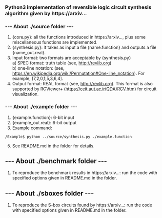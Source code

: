 ### Python3 implementation of reversible logic circuit synthesis algorithm given by https://arxiv...


### --- About ./source folder ---
1. {core.py}: all the functions introduced in https://arxiv..., plus some miscellaneous functions are implemented.
2. {synthesis.py}: It takes as input a file {name.function} and outputs a file {name_out.real}.
3. Input format: two formats are acceptable by {synthesis.py}\
	a) SPEC format: truth table (see, http://revlib.org) \
	b) one-line notation: (see, https://en.wikipedia.org/wiki/Permutation#One-line_notation). For example, [7,2,0,1,5,3,6,4].  
4. Output format: REAL format (see, http://revlib.org). This format is also supported by RCViewer+ (https://ceit.aut.ac.ir/QDA/RCV.htm) for circuit visualization.


### --- About ./example folder ---
1. {example.function}: 6-bit input
2. {example_out.real}: 6-bit output
3. Example command: 
```
/Example$ python ../source/synthesis.py ./example.function
```
5. See README.md in the folder for details.


## --- About ./benchmark folder ---
1. To reproduce the benchmark results in https://arxiv...: run the code with specified options given in README.md in the folder.


## --- About ./sboxes folder ---
1. To reproduce the S-box circuits found by https://arxiv...: run the code with specified options given in README.md in the folder.
